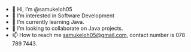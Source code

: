 - 👋 Hi, I’m @samukeloh05
- 👀 I’m interested in Software Development
- 🌱 I’m currently learning Java.
- 💞️ I’m looking to collaborate on Java projects.
- 📫 How to reach me samukeloh05@gmail.com,
 contact number is 078 789 7443.


<!---
samukeloh05/samukeloh05 is a ✨ special ✨ repository because its `README.md` (this file) appears on your GitHub profile.
You can click the Preview link to take a look at your changes.
--->
